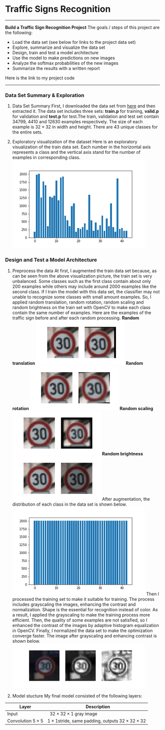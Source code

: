 ﻿# Traffic Signs Recognition
---
**Build a Traffic Sign Recognition Project**
The goals / steps of this project are the following:
- Load the data set (see below for links to the project data set)
- Explore, summarize and visualize the data set
- Design, train and test a model architecture
- Use the model to make predictions on new images
- Analyze the softmax probabilities of the new images
- Summarize the results with a written report

Here is the link to my project code

-------

### Data Set Summary & Exploration
1. Data Set Summary
First, I downloaded the data set from [here](https://s3-us-west-1.amazonaws.com/udacity-selfdrivingcar/traffic-signs-data.zip) and then extracted it. The data set includes three sets: **train.p** for training, **valid.p** for validation and **test.p** for test.The train, validation and test set contain 34799, 4410 and 12630 examples respectively. The size of each example is $32\times32$ in width and height. There are 43 unique classes for the entire sets.

2. Exploratory visualization of the dataset
Here is an exploratory visualization of the train data set. Each number in the horizontal axis represents a class and the vertical axis stand for the number of examples in corresponding class.
![pics](https://github.com/wastal92/CarND-P2/blob/master/file_pics/p1.png)

### Design and Test a Model Architecture
1. Preprocess the data
At first, I augmented the train data set because, as can be seen from the above visualization picture, the train set is very unbalanced. Some classes such as the first class contain about only 200 examples while others may include around 2000 examples like the second class. If I train the model with this data set, the classifier may not unable to recognize some classes with small amount examples. So, I applied random translation, random rotation, random scaling and random brightness on the train set with OpenCV to make each class contain the same number of examples. Here are the examples of the traffic sign before and after each random processing.
**Random translation**
![trans](https://github.com/wastal92/CarND-P2/blob/master/file_pics/translate.png)
**Random rotation**
![rotation](https://github.com/wastal92/CarND-P2/blob/master/file_pics/rotate.png)
**Random scaling**
![scale](https://github.com/wastal92/CarND-P2/blob/master/file_pics/scale.png)
**Random brightness**
![bright](https://github.com/wastal92/CarND-P2/blob/master/file_pics/brightness.png)
After augmentation, the distribution of each class in the data set is shown below.
![after_aug](https://github.com/wastal92/CarND-P2/blob/master/file_pics/after_augment.png)
Then I processed the training set to make it suitable for training. The process includes grayscaling the images, enhancing the contrast and normalization. Shape is the essential for recognition instead of color. As a result, I applied the grayscaling to make the training process more efficient. Then, the quality of some examples are not satisfied, so I enhanced the contrast of the images by adaptive histogram equalization in OpenCV. Finally, I normalized the data set to make the optimization converge faster.
The image after grayscaling and enhancing contrast is shown below.
![after_process](https://github.com/wastal92/CarND-P2/blob/master/file_pics/process.png)

2. Model stucture
My final model consisted of the following layers:

Layer  |   Description
--------|-----------
Input    |   $32\times32\times1$ gray image
Convolution $5\times5$  |  $1\times1$stride, same padding, outputs $32\times32\times32$

